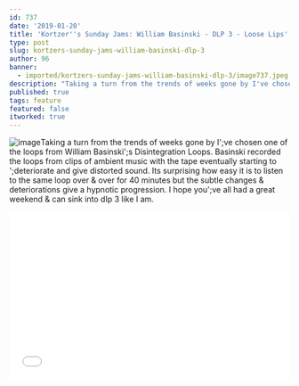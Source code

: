 ```yaml
---
id: 737
date: '2019-01-20'
title: 'Kortzer''s Sunday Jams: William Basinski - DLP 3 - Loose Lips'
type: post
slug: kortzers-sunday-jams-william-basinski-dlp-3
author: 96
banner:
  - imported/kortzers-sunday-jams-william-basinski-dlp-3/image737.jpeg
description: "Taking a turn from the trends of weeks gone by I've chosen one of the loops from William Basinski's Disintegration Loops. Basinski recorded the loops from clips of ambient music with the tape eventually starting to \_deteriorate and give distorted sound. Its surprising how easy it is to listen to the same loop over & [...]Read More..."
published: true
tags: feature
featured: false
itworked: true
---
```

![image](../imported/kortzers-sunday-jams-william-basinski-dlp-3/image737.jpeg)Taking a turn from the trends of weeks gone by I';ve chosen one of the loops from William Basinski';s Disintegration Loops. Basinski recorded the loops from clips of ambient music with the tape eventually starting to ';deteriorate and give distorted sound. Its surprising how easy it is to listen to the same loop over & over for 40 minutes but the subtle changes & deteriorations give a hypnotic progression. I hope you';ve all had a great weekend & can sink into dIp 3 like I am.

<iframe width='100%' height='300' scrolling='no' frameborder='no' allow='autoplay' src='//www.youtube.com/embed/LGddm-hw-Xc?wmode=opaque'></iframe>
